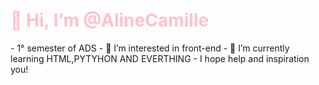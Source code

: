 <html>
  <body/>
    <h1 style="color: pink">👋 Hi, I’m @AlineCamille</h1>
    -  1° semester of ADS
    - 👀 I’m interested in front-end
    - 🌱 I’m currently learning HTML,PYTYHON AND EVERTHING
    - I hope help and inspiration you!
  </body/>
</html>

<!---
Linimochi/Linimochi is a ✨ special ✨ repository because its `README.md` (this file) appears on your GitHub profile.
You can click the Preview link to take a look at your changes.
--->
